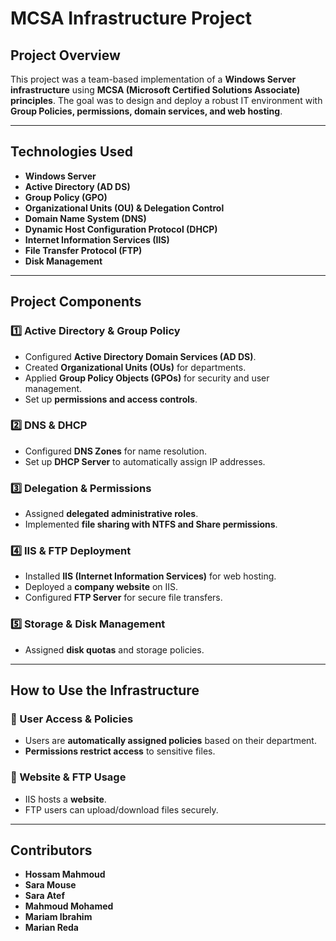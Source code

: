 # MCSA Infrastructure Project

## Project Overview
This project was a team-based implementation of a **Windows Server infrastructure** using **MCSA (Microsoft Certified Solutions Associate) principles**. The goal was to design and deploy a robust IT environment with **Group Policies, permissions, domain services, and web hosting**.

---

## Technologies Used
- **Windows Server**
- **Active Directory (AD DS)**
- **Group Policy (GPO)**
- **Organizational Units (OU) & Delegation Control**
- **Domain Name System (DNS)**
- **Dynamic Host Configuration Protocol (DHCP)**
- **Internet Information Services (IIS)**
- **File Transfer Protocol (FTP)**
- **Disk Management**

---

## Project Components

### 1️⃣ Active Directory & Group Policy
- Configured **Active Directory Domain Services (AD DS)**.
- Created **Organizational Units (OUs)** for departments.
- Applied **Group Policy Objects (GPOs)** for security and user management.
- Set up **permissions and access controls**.

### 2️⃣ DNS & DHCP
- Configured **DNS Zones** for name resolution.
- Set up **DHCP Server** to automatically assign IP addresses.

### 3️⃣ Delegation & Permissions
- Assigned **delegated administrative roles**.
- Implemented **file sharing with NTFS and Share permissions**.

### 4️⃣ IIS & FTP Deployment
- Installed **IIS (Internet Information Services)** for web hosting.
- Deployed a **company website** on IIS.
- Configured **FTP Server** for secure file transfers.

### 5️⃣ Storage & Disk Management
- Assigned **disk quotas** and storage policies.

---

## How to Use the Infrastructure

### 🔹 User Access & Policies
- Users are **automatically assigned policies** based on their department.
- **Permissions restrict access** to sensitive files.

### 🔹 Website & FTP Usage
- IIS hosts a **website**.
- FTP users can upload/download files securely.

---

## Contributors
- **Hossam Mahmoud**
- **Sara Mouse**
- **Sara Atef**
- **Mahmoud Mohamed**
- **Mariam Ibrahim**
- **Marian Reda**
